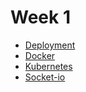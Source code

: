 # Week 1

- [Deployment](../01-deployment/README.md)
- [Docker](../02-more/docker.md)
- [Kubernetes](../02-more/kubernetes.md)
- [Socket-io](../02-more/socket-io.md)
